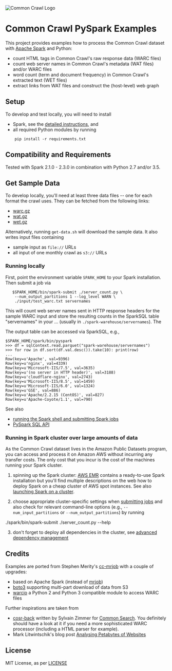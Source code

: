 ![Common Crawl Logo](http://commoncrawl.org/wp-content/uploads/2016/12/logocommoncrawl.png)

# Common Crawl PySpark Examples

This project provides examples how to process the Common Crawl dataset with [Apache Spark](http://spark.apache.org/) and Python:

+ count HTML tags in Common Crawl's raw response data (WARC files)
+ count web server names in Common Crawl's metadata (WAT files) and/or WARC files
+ word count (term and document frequency) in Common Crawl's extracted text (WET files)
+ extract links from WAT files and construct the (host-level) web graph


## Setup

To develop and test locally, you will need to install
* Spark, see the [detailed instructions](http://spark.apache.org/docs/latest/), and
* all required Python modules by running
```
    pip install -r requirements.txt
```

## Compatibility and Requirements

Tested with Spark 2.1.0 - 2.3.0 in combination with Python 2.7 and/or 3.5.


## Get Sample Data

To develop locally, you'll need at least three data files -- one for each format the crawl uses. They can be fetched from the following links:
* [warc.gz](https://commoncrawl.s3.amazonaws.com/crawl-data/CC-MAIN-2017-13/segments/1490218186353.38/warc/CC-MAIN-20170322212946-00000-ip-10-233-31-227.ec2.internal.warc.gz)
* [wat.gz](https://commoncrawl.s3.amazonaws.com/crawl-data/CC-MAIN-2017-13/segments/1490218186353.38/wat/CC-MAIN-20170322212946-00000-ip-10-233-31-227.ec2.internal.warc.wat.gz)
* [wet.gz](https://commoncrawl.s3.amazonaws.com/crawl-data/CC-MAIN-2017-13/segments/1490218186353.38/wet/CC-MAIN-20170322212946-00000-ip-10-233-31-227.ec2.internal.warc.wet.gz)

Alternatively, running `get-data.sh` will download the sample data. It also writes input files containing
* sample input as `file://` URLs
* all input of one monthly crawl as `s3://` URLs


### Running locally

First, point the environment variable `SPARK_HOME` to your Spark installation. 
Then submit a job via

```
   $SPARK_HOME/bin/spark-submit ./server_count.py \
	--num_output_partitions 1 --log_level WARN \
	./input/test_warc.txt servernames
```

This will count web server names sent in HTTP response headers for the sample WARC input and store the resulting counts in the SparkSQL table "servernames" in your ... (usually in `./spark-warehouse/servernames`). The 

The output table can be accessed via SparkSQL, e.g.,

```
$SPARK_HOME/spark/bin/pyspark
>>> df = sqlContext.read.parquet("spark-warehouse/servernames")
>>> for row in df.sort(df.val.desc()).take(10): print(row)
... 
Row(key=u'Apache', val=9396)
Row(key=u'nginx', val=4339)
Row(key=u'Microsoft-IIS/7.5', val=3635)
Row(key=u'(no server in HTTP header)', val=3188)
Row(key=u'cloudflare-nginx', val=2743)
Row(key=u'Microsoft-IIS/8.5', val=1459)
Row(key=u'Microsoft-IIS/6.0', val=1324)
Row(key=u'GSE', val=886)
Row(key=u'Apache/2.2.15 (CentOS)', val=827)
Row(key=u'Apache-Coyote/1.1', val=790)
```

See also
* [running the Spark shell and submitting Spark jobs](http://spark.apache.org/docs/latest/#running-the-examples-and-shell)
* [PySpark SQL API](http://spark.apache.org/docs/latest/api/python/pyspark.sql.html)


### Running in Spark cluster over large amounts of data

As the Common Crawl dataset lives in the Amazon Public Datasets program, you can access and process it on Amazon AWS without incurring any transfer costs. The only cost that you incur is the cost of the machines running your Spark cluster.

1. spinning up the Spark cluster: [AWS EMR](https://aws.amazon.com/documentation/emr/) contains a ready-to-use Spark installation but you'll find multiple descriptions on the web how to deploy Spark on a cheap cluster of AWS spot instances. See also [launching Spark on a cluster](http://spark.apache.org/docs/latest/#launching-on-a-cluster).

2. choose appropriate cluster-specific settings when [submitting jobs](http://spark.apache.org/docs/latest/submitting-applications.html) and also check for relevant command-line options (e.g., `--num_input_partitions` or `--num_output_partitions`) by running 

  ./spark/bin/spark-submit ./server_count.py --help

3. don't forget to deploy all dependencies in the cluster, see [advanced dependency management](http://spark.apache.org/docs/latest/submitting-applications.html#advanced-dependency-management)


## Credits

Examples are ported from Stephen Merity's [cc-mrjob](//github.com/commoncrawl/cc-mrjob/) with a couple of upgrades:
* based on Apache Spark (instead of [mrjob](https://pythonhosted.org/mrjob/))
* [boto3](http://boto3.readthedocs.io/) supporting multi-part download of data from S3
* [warcio](https://github.com/webrecorder/warcio) a Python 2 and Python 3 compatible module to access WARC files

Further inspirations are taken from
* [cosr-back](//github.com/commonsearch/cosr-back) written by Sylvain Zimmer for [Common Search](https://about.commonsearch.org/). You definitely should have a look at it if you need a more sophisticated WARC processor (including a HTML parser for example).
* Mark Litwintschik's blog post [Analysing Petabytes of Websites](http://tech.marksblogg.com/petabytes-of-website-data-spark-emr.html)


## License

MIT License, as per [LICENSE](./LICENSE)
